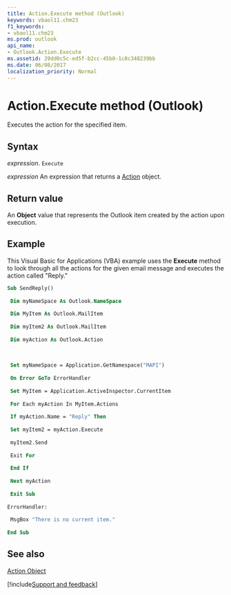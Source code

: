 ```yaml
---
title: Action.Execute method (Outlook)
keywords: vbaol11.chm23
f1_keywords:
- vbaol11.chm23
ms.prod: outlook
api_name:
- Outlook.Action.Execute
ms.assetid: 29dd0c5c-ed5f-b2cc-45b0-1c8c348239bb
ms.date: 06/08/2017
localization_priority: Normal
---
```



# Action.Execute method (Outlook)

Executes the action for the specified item.


## Syntax

_expression_. `Execute`

 _expression_ An expression that returns a [Action](Outlook.Action.md) object.


## Return value

An **Object** value that represents the Outlook item created by the action upon execution.


## Example

This Visual Basic for Applications (VBA) example uses the  **Execute** method to look through all the actions for the given email message and executes the action called "Reply."


```vb
Sub SendReply() 
 
 Dim myNameSpace As Outlook.NameSpace 
 
 Dim MyItem As Outlook.MailItem 
 
 Dim myItem2 As Outlook.MailItem 
 
 Dim myAction As Outlook.Action 
 
 
 
 Set myNameSpace = Application.GetNamespace("MAPI") 
 
 On Error GoTo ErrorHandler 
 
 Set MyItem = Application.ActiveInspector.CurrentItem 
 
 For Each myAction In MyItem.Actions 
 
 If myAction.Name = "Reply" Then 
 
 Set myItem2 = myAction.Execute 
 
 myItem2.Send 
 
 Exit For 
 
 End If 
 
 Next myAction 
 
 Exit Sub 
 
ErrorHandler: 
 
 MsgBox "There is no current item." 
 
End Sub
```


## See also


[Action Object](Outlook.Action.md)

[!include[Support and feedback](~/includes/feedback-boilerplate.md)]